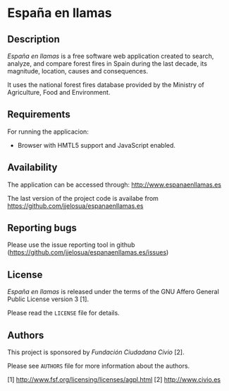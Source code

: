 España en llamas
================


Description
-----------

*España en llamas* is a free software web application created to search, analyze, and compare 
forest fires in Spain during the last decade, its magnitude, location, causes and consequences.

It uses the national forest fires database provided by the Ministry of Agriculture, Food and Environment.


Requirements
------------

For running the applicacion:
* Browser with HMTL5 support and JavaScript enabled. 


Availability
------------

The application can be accessed through:
http://www.espanaenllamas.es

The last version of the project code is availabe from
https://github.com/jjelosua/espanaenllamas.es

Reporting bugs
--------------

Please use the issue reporting tool in github (https://github.com/jjelosua/espanaenllamas.es/issues)



License
-------

*España en llamas* is released under the terms of the GNU Affero General Public
License version 3 [1].

Please read the ``LICENSE`` file for details.


Authors
-------

This project is sponsored by *Fundación Ciudadana Civio* [2].

Please see ``AUTHORS`` file for more information about the authors.



[1] http://www.fsf.org/licensing/licenses/agpl.html
[2] http://www.civio.es
